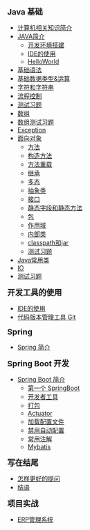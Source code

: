 
**<font size="4">Java 基础</font>**
* [计算机相关知识简介](computer-introduce.md)
* [JAVA简介](java-introduce.md)
  * [开发环境搭建](enviroment.md)
  * [IDE的使用](use-ide.md)
  * [HelloWorld](helloworld.md)
* [基础语法](grammar.md)
* [基础数据类型&运算](number&operator.md)
* [字符和字符串](string.md)
* [流程控制](workflow.md)
* [测试习题](test2.md)
* [数组](array.md)
* [数组测试习题](test-array.md)
* [Exception](exception.md)
* [面向对象](./oop/oop.md)
  * [方法](./oop/method.md)
  * [构造方法](./oop/constructure.md)
  * [方法重载](./oop/overload.md)
  * [继承](./oop/extends.md)
  * [多态](./oop/override.md)
  * [抽象类](./oop/abstract.md)
  * [接口](./oop/interface.md)
  * [静态字段和静态方法](./oop/static.md)
  * [包](./oop/package.md)
  * [作用域](./oop/accesslimit.md)
  * [内部类](./oop/nestedclass.md)
  * [classpath和jar](./oop/classpath&jar.md)
  * [测试习题](./oop/test-oop.md)
* [Java常用类](mostusedtypes.md)
* [IO](io.md)
* [测试习题](./io-test.md)

**<font size="4">开发工具的使用</font>**
* [IDE的使用](./test-idea.md)
* [代码版本管理工具 Git](git.md)

**<font size="4">Spring</font>**  
* [Spring 简介](./spring/readme.md)

**<font size="4">Spring Boot 开发</font>**
* [Spring Boot 简介](./springboot/readme.md)
  * [第一个 SpringBoot](./springboot/helloworld.md)
  * [开发者工具](./springboot/dev-tools.md)
  * [打包](./springboot/package.md)
  * [Actuator](./springboot/actuator.md)
  * [加载配置文件](./springboot/load-config.md)
  * [禁用自动配置](./springboot/disable-autoconfig.md)
  * [常用注解](springboot/annotations.md)  
  * [Mybatis](springboot/mybatis.md)

**<font size="4">写在结尾</font>**
* [怎样更好的提问](howtoask.md)
* [结语](end.md)


**<font size="4">项目实战</font>**
* [ERP管理系统](practice/erp.md)


<!-- 
**<font size="4">JUNIT</font>**
* [JUnit 简介](./junit/readme.md) -->
<!-- 
**<font size="4">Java 进阶</font>**
* [数据结构](./datastructure.md)
* [集合]()
  * ArrayList, Array, Hashset, HashTable, LinkList,
  * Iterator. Arrays 集合 HashMap 

* [泛型和序列化]()
  * 泛型
  * 序列化
* [网络编程]()
  * TCP，UDP, SOCKET 相关.
  * HTTP, HTTPS 相关
    * POST, GET, RESTAPI 等
* [多线程]()
  * 线程的生命周期及优先级
  * 创建线程的方式
  * 线程同步
  * 线程通信
  * 锁（悲观锁，乐观锁）
* [正则式]()
* [反射]()
* [泛型]()
* [注解]()
* [JUnit]()
 
**<font size="4">SQL</font>**
* 基础概念，语法
* DML的使用， select，update，delete，insert。
* DDL 的使用，CREATE, ALTER, DROP。
* JDBC的使用
* MySQL的使用
  
**<font size="4">Java Web</font>**
* HTML, CSS, JS, AJAX, jQuery
* Servlet，JSP, Request，HTTP，Session，Cookie，Filter，Listener

**<font size="4">常用的开发工具</font>**
* Tomcat
* Maven/Gradle

**<font size="4">框架的使用</font>**
* Spring
  * IOC
  * DI
  * AOP
  * 事务控制
* Spring MVC
* Spring Boot
* MyBatis

**<font size="4">实战项目</font>**
* 社员管理系统
  -->
